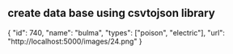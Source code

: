 ## create data base using csvtojson library

{
"id": 740,
"name": "bulma",
"types": ["poison", "electric"],
"url": "http://localhost:5000/images/24.png"
}
